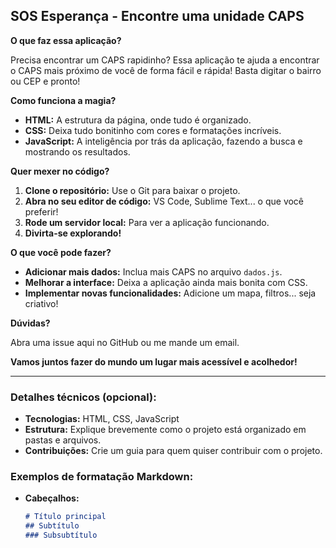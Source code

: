 ## SOS Esperança - Encontre uma unidade CAPS

**O que faz essa aplicação?**

Precisa encontrar um CAPS rapidinho? Essa aplicação te ajuda a encontrar o CAPS mais próximo de você de forma fácil e rápida! Basta digitar o bairro ou CEP e pronto!

**Como funciona a magia?**

* **HTML:** A estrutura da página, onde tudo é organizado.
* **CSS:** Deixa tudo bonitinho com cores e formatações incríveis.
* **JavaScript:** A inteligência por trás da aplicação, fazendo a busca e mostrando os resultados.

**Quer mexer no código?**

1. **Clone o repositório:** Use o Git para baixar o projeto.
2. **Abra no seu editor de código:** VS Code, Sublime Text... o que você preferir!
3. **Rode um servidor local:** Para ver a aplicação funcionando.
4. **Divirta-se explorando!**

**O que você pode fazer?**

* **Adicionar mais dados:** Inclua mais CAPS no arquivo `dados.js`.
* **Melhorar a interface:** Deixa a aplicação ainda mais bonita com CSS.
* **Implementar novas funcionalidades:** Adicione um mapa, filtros... seja criativo!

**Dúvidas?**

Abra uma issue aqui no GitHub ou me mande um email.

**Vamos juntos fazer do mundo um lugar mais acessível e acolhedor!**

---

### **Detalhes técnicos (opcional):**

* **Tecnologias:** HTML, CSS, JavaScript
* **Estrutura:** Explique brevemente como o projeto está organizado em pastas e arquivos.
* **Contribuições:** Crie um guia para quem quiser contribuir com o projeto.

### **Exemplos de formatação Markdown:**

* **Cabeçalhos:**
  ```markdown
  # Título principal
  ## Subtítulo
  ### Subsubtítulo
